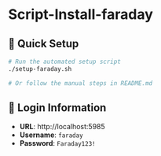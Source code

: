# Script-Install-faraday

## 🚀 Quick Setup
```bash
# Run the automated setup script
./setup-faraday.sh

# Or follow the manual steps in README.md
```

## 🔐 Login Information
- **URL**: http://localhost:5985
- **Username**: `faraday`
- **Password**: `Faraday123!`
